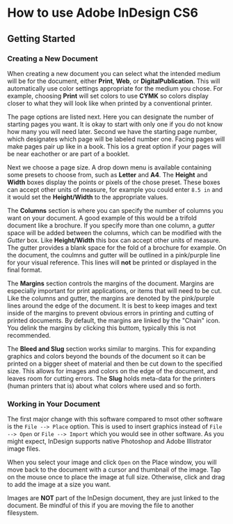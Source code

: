 # How to use Adobe InDesign CS6

## Getting Started

### Creating a New Document

When creating a new document you can select what the intended medium will be for the document, either **Print**, **Web**, or **DigitalPublication**. This will automatically use color settings appropriate for the medium you chose. For example, choosing **Print** will set colors to use **CYMK** so colors display closer to what they will look like when printed by a conventional printer.

The page options are listed next. Here you can designate the number of starting pages you want. It is okay to start with only one if you do not know how many you will need later. Second we have the starting page number, which designates which page will be labeled number one. Facing pages will make pages pair up like in a book. This ios a great option if your pages will be near eachother or are part of a booklet.

Next we choose a page size. A drop down menu is available containing some presets to choose from, such as **Letter** and **A4**. The **Height** and **Width** boxes display the points or pixels of the chose preset. These boxes can accept other units of measure, for example you could enter `8.5 in` and it would set the **Height/Width** to the appropriate values.

The **Columns** section is where you can specify the number of columns you want on your document. A good example of this would be a trifold document like a brochure. If you specify more than one column, a *gutter* space will be added between the columns, which can be modified with the *Gutter* box. Like **Height/Width** this box can accept other units of measure. The gutter provides a blank space for the fold of a brochure for example. On the document, the coulmns and gutter will be outlined in a pink/purple line for your visual reference. This lines will **not** be printed or displayed in the final format.

The **Margins** section controls the margins of the document. Margins are especially important for print applications, or items that will need to be cut. Like the columns and gutter, the margins are denoted by the pink/purple lines around the edge of the document. It is best to keep images and text inside of the margins to prevent obvious errors in printing and cutting of printed documents. By default, the margins are linked by the "Chain" icon. You delink the margins by clicking this buttom, typically this is not recommended.

The **Bleed and Slug** section works similar to margins. This for expanding graphics and colors beyond the bounds of the document so it can be printed on a bigger sheet of material and then be cut down to the specified size. This allows for images and colors on the edge of the document, and leaves room for cutting errors. The **Slug** holds meta-data for the printers (human printers that is) about what colors where used and so forth.

### Working in Your Document

The first major change with this software compared to msot other software is the `File --> Place` option. This is used to insert graphics instead of `File --> Open` or `File --> Import` which you would see in other software. As you might expect, InDesign supports native Photoshop and Adobe Illistrator image files.

When you select your image and click `Open` on the Place window, you will move back to the document with a cursor and thumbnail of the image. Tap on the mouse once to place the image at full size. Otherwise, click and drag to add the image at a size you want.

Images are **NOT** part of the InDesign document, they are just linked to the document. Be mindful of this if you are moving the file to another filesystem.


